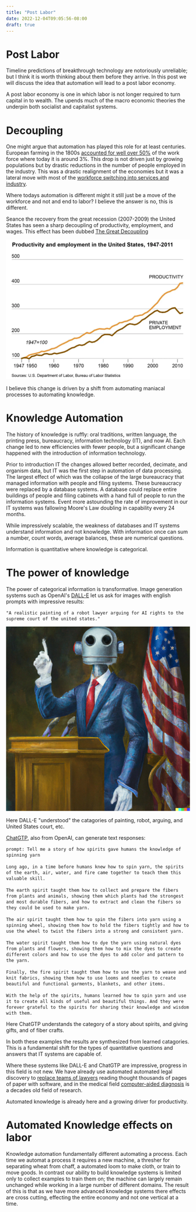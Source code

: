 ```yaml
---
title: "Post Labor"
date: 2022-12-04T09:05:56-08:00
draft: true
---
```


# Post Labor
Timeline predictions of breakthrough technology are notoriously unreliable; but I think it is worth thinking about them before they arrive. In this post we will discuss the idea that automation will lead to a post labor economy.

A post labor economy is one in which labor is not longer required to turn capital in to wealth. The upends much of the macro economic theories the underpin both socialist and capitalist systems.

# Decoupling
One might argue that automation has played this role for at least centuries. European farming in the 1800s [accounted for well over 50%](https://ourworldindata.org/employment-in-agriculture) of the work force where today it is around 3%. This drop is not driven just by growing populations but by drastic reductions in the number of people employed in the industry. This was a drastic realignment of the economies but it was a lateral move with most of the [workforce switching into services and industry](https://www.minnpost.com/macro-micro-minnesota/2012/02/history-lessons-understanding-decline-manufacturing/).

Where todays automation is different might it still just be a move of the workforce and not and end to labor? I believe the answer is no, this is different.

Seance the recovery from the great recession (2007-2009) the United States has seen a sharp decoupling of productivity, employment, and wages. This effect has been dubbed [The Great Decoupling](https://www.nytimes.com/2012/12/12/opinion/global/jobs-productivity-and-the-great-decoupling.html) 

![Decoupling](decoupeling.webp)

I believe this change is driven by a shift from automating maniacal processes to automating knowledge.

# Knowledge Automation
The history of knowledge is ruffly: oral traditions, written language, the printing press, bureaucracy, information technology (IT), and now AI. Each change led to new efficiencies with fewer people, but a significant change happened with the introduction of information technology. 

Prior to introduction IT the changes allowed better recorded, decimate, and organism data, but IT was the first step in automation of data processing. The largest effect of which was the collapse of the large bureaucracy that managed information with people and filing systems. These bureaucracy were replaced by a database systems. A database could replace entire buildings of people and filing cabinets with a hand full of people to run the information systems. Event more astounding the rate of improvement in our IT systems was fallowing Moore's Law doubling in capability every 24 months.

While impressively scalable, the weakness of databases and IT systems understand information and not knowledge. With information once can  sum a number, count words, average balances, these are numerical questions. 

Information is quantitative where knowledge is categorical.

# The power of knowledge
The power of categorical information is transformative. Image generation systems such as OpenAI's [DALL-E](https://labs.openai.com/) let us ask for images with english prompts with impressive results:

    "A realistic painting of a robot lawyer arguing for AI rights to the supreme court of the united states."

![Robot Lawyer](robot-lawyer.png)

Here DALL-E "understood" the catagories of painting, robot, arguing, and United States court, etc.

[ChatGTP](https://openai.com/blog/chatgpt/), also from OpenAI, can generate text responses:

    prompt: Tell me a story of how spirits gave humans the knowledge of spinning yarn

    Long ago, in a time before humans knew how to spin yarn, the spirits of the earth, air, water, and fire came together to teach them this valuable skill.

    The earth spirit taught them how to collect and prepare the fibers from plants and animals, showing them which plants had the strongest and most durable fibers, and how to extract and clean the fibers so they could be used to make yarn.

    The air spirit taught them how to spin the fibers into yarn using a spinning wheel, showing them how to hold the fibers tightly and how to use the wheel to twist the fibers into a strong and consistent yarn.

    The water spirit taught them how to dye the yarn using natural dyes from plants and flowers, showing them how to mix the dyes to create different colors and how to use the dyes to add color and pattern to the yarn.

    Finally, the fire spirit taught them how to use the yarn to weave and knit fabrics, showing them how to use looms and needles to create beautiful and functional garments, blankets, and other items.

    With the help of the spirits, humans learned how to spin yarn and use it to create all kinds of useful and beautiful things. And they were forever grateful to the spirits for sharing their knowledge and wisdom with them.

Here ChatGTP understands the category of a story about spirits, and giving gifts, and of fiber crafts.

In both these examples the results are synthesized from learned catagories. This is a fundamental shift for the types of quantitative questions and answers that IT systems are capable of.

Where these systems like DALL-E and ChatGTP are impressive, progress in this field is not new. We have already use automated automated legal discovery to [replace teams of lawyers](https://www.nytimes.com/2011/03/05/science/05legal.html) reading thought thousands of pages of paper with software, and in the medical field [computer-aided diagnosis](https://en.wikipedia.org/wiki/Computer-aided_diagnosis) is a decades old field of research.  

Automated knowledge is already here and a growing driver for productivity.

# Automated Knowledge effects on labor

Knowledge automation fundamentally different automating a process. Each time we automat a process it requires a new machine, a thresher for separating wheat from chaff, a automated loom to make cloth, or train to move goods. In contrast our ability to build knowledge systems is limited only to collect examples to train them on; the machine can largely remain unchanged while working in a large number of different domains. The result of this is that as we have more advanced knowledge systems there effects are cross cutting, effecting the entire economy and not one vertical at a time.

